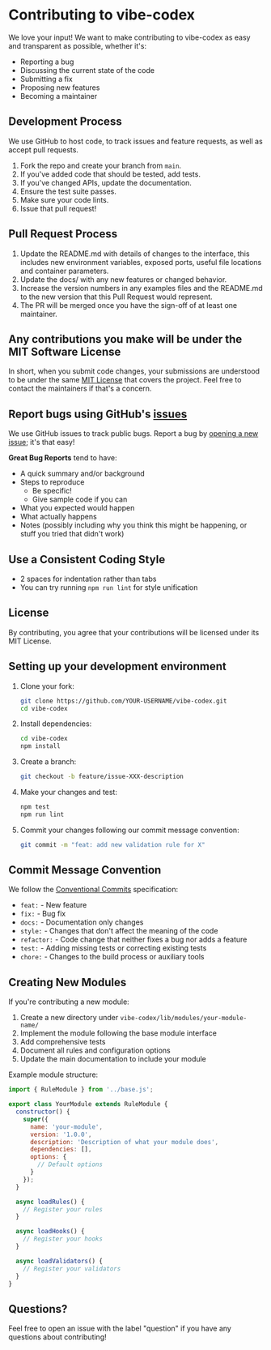# Contributing to vibe-codex

We love your input! We want to make contributing to vibe-codex as easy and transparent as possible, whether it's:

- Reporting a bug
- Discussing the current state of the code
- Submitting a fix
- Proposing new features
- Becoming a maintainer

## Development Process

We use GitHub to host code, to track issues and feature requests, as well as accept pull requests.

1. Fork the repo and create your branch from `main`.
2. If you've added code that should be tested, add tests.
3. If you've changed APIs, update the documentation.
4. Ensure the test suite passes.
5. Make sure your code lints.
6. Issue that pull request!

## Pull Request Process

1. Update the README.md with details of changes to the interface, this includes new environment variables, exposed ports, useful file locations and container parameters.
2. Update the docs/ with any new features or changed behavior.
3. Increase the version numbers in any examples files and the README.md to the new version that this Pull Request would represent.
4. The PR will be merged once you have the sign-off of at least one maintainer.

## Any contributions you make will be under the MIT Software License

In short, when you submit code changes, your submissions are understood to be under the same [MIT License](http://choosealicense.com/licenses/mit/) that covers the project. Feel free to contact the maintainers if that's a concern.

## Report bugs using GitHub's [issues](https://github.com/tyabonil/vibe-codex/issues)

We use GitHub issues to track public bugs. Report a bug by [opening a new issue](https://github.com/tyabonil/vibe-codex/issues/new); it's that easy!

**Great Bug Reports** tend to have:

- A quick summary and/or background
- Steps to reproduce
  - Be specific!
  - Give sample code if you can
- What you expected would happen
- What actually happens
- Notes (possibly including why you think this might be happening, or stuff you tried that didn't work)

## Use a Consistent Coding Style

* 2 spaces for indentation rather than tabs
* You can try running `npm run lint` for style unification

## License

By contributing, you agree that your contributions will be licensed under its MIT License.

## Setting up your development environment

1. Clone your fork:
   ```bash
   git clone https://github.com/YOUR-USERNAME/vibe-codex.git
   cd vibe-codex
   ```

2. Install dependencies:
   ```bash
   cd vibe-codex
   npm install
   ```

3. Create a branch:
   ```bash
   git checkout -b feature/issue-XXX-description
   ```

4. Make your changes and test:
   ```bash
   npm test
   npm run lint
   ```

5. Commit your changes following our commit message convention:
   ```bash
   git commit -m "feat: add new validation rule for X"
   ```

## Commit Message Convention

We follow the [Conventional Commits](https://www.conventionalcommits.org/) specification:

- `feat:` - New feature
- `fix:` - Bug fix
- `docs:` - Documentation only changes
- `style:` - Changes that don't affect the meaning of the code
- `refactor:` - Code change that neither fixes a bug nor adds a feature
- `test:` - Adding missing tests or correcting existing tests
- `chore:` - Changes to the build process or auxiliary tools

## Creating New Modules

If you're contributing a new module:

1. Create a new directory under `vibe-codex/lib/modules/your-module-name/`
2. Implement the module following the base module interface
3. Add comprehensive tests
4. Document all rules and configuration options
5. Update the main documentation to include your module

Example module structure:
```javascript
import { RuleModule } from '../base.js';

export class YourModule extends RuleModule {
  constructor() {
    super({
      name: 'your-module',
      version: '1.0.0',
      description: 'Description of what your module does',
      dependencies: [],
      options: {
        // Default options
      }
    });
  }

  async loadRules() {
    // Register your rules
  }

  async loadHooks() {
    // Register your hooks
  }

  async loadValidators() {
    // Register your validators
  }
}
```

## Questions?

Feel free to open an issue with the label "question" if you have any questions about contributing!